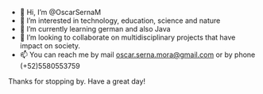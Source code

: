 - 👋 Hi, I’m @OscarSernaM
- 👀 I’m interested in technology, education, science and nature
- 🌱 I’m currently learning german and also Java
- 💞️ I’m looking to collaborate on multidisciplinary projects that have impact on society.
- 📫 You can reach me by mail oscar.serna.mora@gmail.com or by phone (+52)5580553759

Thanks for stopping by.
Have a great day!
<!---
OscarSernaM/OscarSernaM is a ✨ special ✨ repository because its `README.md` (this file) appears on your GitHub profile.
You can click the Preview link to take a look at your changes.
--->
